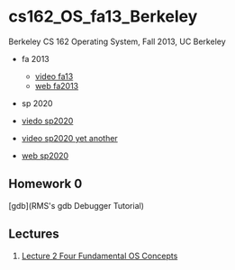 # cs162_OS_fa13_Berkeley
Berkeley CS 162 Operating System, Fall 2013, UC Berkeley

- fa 2013
    - [video fa13](https://www.youtube.com/watch?v=hry_qqXLej8&list=PLRdybCcWDFzCag9A0h1m9QYaujD0xefgM)
    - [web fa2013](https://inst.eecs.berkeley.edu/~cs162/fa13/)

- sp 2020
- [viedo sp2020](https://www.youtube.com/watch?v=itfEcA3TXq4&list=PLIMsSuI81pxq7c91oQMpmXgmGICbuDA_c)
- [video sp2020 yet another](https://www.youtube.com/watch?v=dTl9QkH4j8o&list=PL6CdojO56mZ3SeRfpzMBMObSnTziA0gfE)
- [web sp2020](https://inst.eecs.berkeley.edu/~cs162/sp20/)


## Homework 0

[gdb](RMS's gdb Debugger Tutorial)

## Lectures

1. [Lecture 2 Four Fundamental OS Concepts](lecture/2_Four_Fundamental_OS_Concepts.md)


